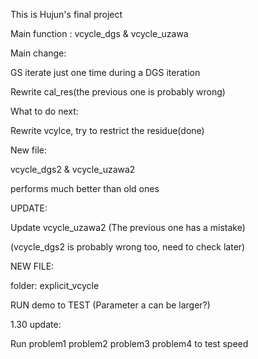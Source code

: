This is Hujun's final project

Main function : vcycle_dgs & vcycle_uzawa

Main change:

GS iterate just one time during a DGS iteration

Rewrite cal_res(the previous one is probably wrong)

What to do next:

Rewrite vcylce, try to restrict the residue(done)

New file:

vcycle_dgs2 & vcycle_uzawa2

performs much better than old ones

UPDATE:

Update vcycle_uzawa2 (The previous one has a mistake)

(vcycle_dgs2 is probably wrong too, need to check later)

NEW FILE:

folder:  explicit_vcycle

RUN demo to TEST (Parameter a can be larger?)

1.30 update:

Run problem1 problem2 problem3 problem4 to test speed
